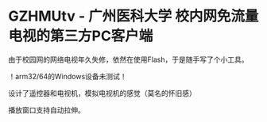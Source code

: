 # GZHMUtv - 广州医科大学 校内网免流量电视的第三方PC客户端

由于校园网的网络电视年久失修，依然在使用Flash，于是随手写了个小工具。

！arm32/64的Windows设备未测试！

设计了遥控器和电视机，模拟电视机的感觉（莫名的怀旧感）

播放窗口支持自动拉伸。

